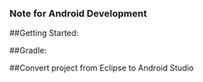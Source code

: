 ### Note for Android Development

##Getting Started:

##Gradle:

##Convert project from Eclipse to Android Studio
